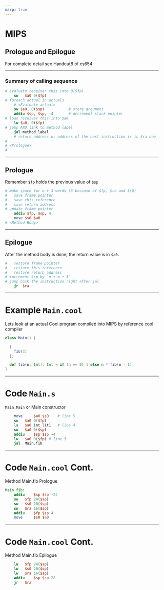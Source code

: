 ```yaml
---
marp: true
---
```

# MIPS

## Prologue and Epilogue

For complete detail see Handout8 of cs654

--- 

### Summary of calling sequence

```MIPS
# evaluate receiver this into 0($fp)
    sw	 $a0 0($fp)
# foreach actual in actuals
    # <Evaluate actual>
    sw $a0, 0($sp)           # store argument
    addiu $sp, $sp, -4       # decrement stack pointer
# load receiver this into $a0
    lw $a0, 0($fp)
# jump AND link to method label
    jal method_label
    # return address or address of the next instruction is in $ra now
#   ...
# <Prologue>
#   ...
```

---

## Prologue

Remember `$fp` holds the previous value of `$sp`

```MIPS
# make space for n + 3 words (3 because of $fp, $ra and $s0)
#   save frame pointer
#   save this reference
#   save return address
# update frame pointer
    addiu $fp, $sp, 4
    move $s0 $a0
# <Method Body>
```

---

## Epilogue

After the method body is done, the return value is in `$a0`.

```MIPS
#   restore frame pointer
#   restore this reference
#   restore return address
# increment $sp by `n + m + 3`
# jump back the instruction right after jal
	jr	$ra
```

---

# Example `Main.cool`

Lets look at an actual Cool program compiled into MIPS by reference cool compiler

```scala
class Main() {

  {
    fib(3)
  };

  def fib(n: Int): Int = if (n == 0) 1 else n * fib(n - 1);  
}
```

---

# Code `Main.s`

`Main.Main` or Main constructor
```mips
    move	 $a0 $s0	# line 5
    sw	 $a0 0($fp)
    la	 $a0 int_lit1	# line 4
    sw	 $a0 0($sp)
    addiu	 $sp $sp -4
    lw	 $a0 0($fp)	# line 5
    jal	 Main.fib
```

---

# Code `Main.cool` Cont.

Method Main.fib Prologue 

```MIPS
Main.fib:
    addiu	 $sp $sp -24
    sw	 $fp 24($sp)
    sw	 $s0 20($sp)
    sw	 $ra 16($sp)
    addiu	 $fp $sp 4
    move	 $s0 $a0
```

---

# Code `Main.cool` Cont.

Method Main.fib Epilogue 

```MIPS
    lw	 $fp 24($sp)
    lw	 $s0 20($sp)
    lw	 $ra 16($sp)
    addiu	 $sp $sp 28
    jr	 $ra
```